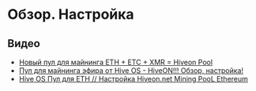 # Обзор. Настройка

## Видео
- <a href="https://www.youtube.com/watch?v=CTneKYGOBzg">Новый пул для майнинга ETH + ETC + XMR = Hiveon Pool</a>
- <a href="https://www.youtube.com/watch?v=S2UuD5Rz7hg">Пул для майнинга эфира от Hive OS - HiveON!!! Обзор, настройка!</a>
- <a href="https://www.youtube.com/watch?v=vCejU1r2MhM">Hive OS Пул для ETH // Настройка Hiveon.net Mining PooL Ethereum</a>

